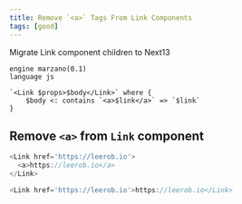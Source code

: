 ```yaml
---
title: Remove `<a>` Tags From Link Components
tags: [good]
---
```


Migrate Link component children to Next13


```grit
engine marzano(0.1)
language js

`<Link $props>$body</Link>` where {
	$body <: contains `<a>$link</a>` => `$link`
}
```

## Remove `<a>` from `Link` component

```javascript
<Link href='https://leerob.io'>
  <a>https://leerob.io</a>
</Link>
```

```typescript
<Link href='https://leerob.io'>https://leerob.io</Link>
```
